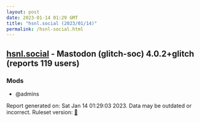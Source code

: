 ```yaml
---
layout: post
date: 2023-01-14 01:29 GMT
title: "hsnl.social (2023/01/14)"
permalink: /hsnl-social.html
---
```


## [hsnl.social](https://hsnl.social) - Mastodon (glitch-soc) 4.0.2+glitch (reports 119 users)

### Mods
 * @admins

Report generated on: Sat Jan 14 01:29:03 2023. Data may be outdated or incorrect.
Ruleset version: [🧁](/version-cupcake)
